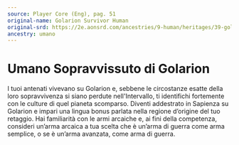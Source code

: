 ```yaml
---
source: Player Core (Eng), pag. 51
original-name: Golarion Survivor Human
original-srd: https://2e.aonsrd.com/ancestries/9-human/heritages/39-golarion-survivor-human
ancestry: umano
---
```


# Umano Sopravvissuto di Golarion

I tuoi antenati vivevano su Golarion e, sebbene le circostanze esatte della loro
sopravvivenza si siano perdute nell'Intervallo, ti identifichi fortemente con le
culture di quel pianeta scomparso. Diventi addestrato in Sapienza su Golarion e
impari una lingua bonus parlata nella regione d’origine del tuo retaggio. Hai
familiarità con le armi arcaiche e, ai fini della competenza, consideri un’arma
arcaica a tua scelta che è un’arma di guerra come arma semplice, o se è un’arma
avanzata, come arma di guerra.

